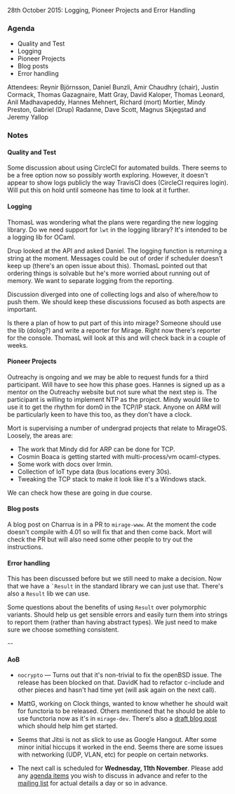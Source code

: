 28th October 2015: Logging, Pioneer Projects and Error Handling

### Agenda ###

- Quality and Test
- Logging
- Pioneer Projects
- Blog posts
- Error handling


Attendees:
Reynir Björnsson, Daniel Bunzli, Amir Chaudhry (chair), Justin Cormack,
Thomas Gazagnaire, Matt Gray, David Kaloper, Thomas Leonard,
Anil Madhavapeddy, Hannes Mehnert, Richard (mort) Mortier, Mindy Preston,
Gabriel (Drup) Radanne, Dave Scott, Magnus Skjegstad and Jeremy Yallop


### Notes ###

#### Quality and Test ####

Some discussion about using CircleCI for automated builds.  There seems to be
a free option now so possibly worth exploring.  However, it doesn't appear to
show logs publicly the way TravisCI does (CircleCI requires login). Will put
this on hold until someone has time to look at it further.


#### Logging ####

ThomasL was wondering what the plans were regarding the new logging library.
Do we need support for `lwt` in the logging library? It's intended to be a
logging lib for OCaml. 

Drup looked at the API and asked Daniel. The logging function is returning a
string at the moment. Messages could be out of order if scheduler doesn't keep
up (there's an open issue about this). ThomasL pointed out that ordering
things is solvable but he's more worried about running out of memory. We want
to separate logging from the reporting. 

Discussion diverged into one of collecting logs and also of where/how to push
them.  We should keep these discussions focused as both aspects are important.

<!-- Irmin is using dolog? -->

Is there a plan of how to put part of this into mirage? Someone should use the
lib (dolog?) and write a reporter for Mirage. Right now there's reporter for
the console.  ThomasL will look at this and will check back in a couple of
weeks.


#### Pioneer Projects ####

Outreachy is ongoing and we may be able to request funds for a third
participant. Will have to see how this phase goes. Hannes is signed up as a
mentor on the Outreachy website but not sure what the next step is. The
participant is willing to implement NTP as the project. Mindy would like to
use it to get the rhythm for dom0 in the TCP/IP stack. Anyone on ARM will be
particularly keen to have this too, as they don't have a clock.

Mort is supervising a number of undergrad projects that relate to MirageOS.
Loosely, the areas are:
- The work that Mindy did for ARP can be done for TCP.
- Cosmin Boaca is getting started with multi-process/vm ocaml-ctypes.
- Some work with docs over Irmin.
- Collection of IoT type data (bus locations every 30s).
- Tweaking the TCP stack to make it look like it's a Windows stack.

We can check how these are going in due course.

#### Blog posts ####

A blog post on Charrua is in a PR to `mirage-www`.  At the moment the code
doesn't compile with 4.01 so will fix that and then come back.  Mort will
check the PR but will also need some other people to try out the instructions.


#### Error handling ####

This has been discussed before but we still need to make a decision. Now that
we have a `` `Result `` in the standard library we can just use that. There's
also a `Result` lib we can use.  

Some questions about the benefits of using `Result` over polymorphic variants.
Should help us get sensible errors and easily turn them into strings to report
them (rather than having abstract types). We just need to make sure we choose
something consistent. 

--

#### AoB ####

- `nocrypto` — Turns out that it's non-trivial to fix the openBSD issue. The
release has been blocked on that. DavidK had to refactor c-include and other
pieces and hasn't had time yet (will ask again on the next call).

- MattG, working on Clock things, wanted to know whether he should wait for
functoria to be released. Others mentioned that he should be able to use
functoria now as it's in `mirage-dev`. There's also a
[draft blog post][functoria-post] which should help him get started.

- Seems that Jitsi is not as slick to use as Google Hangout. After some minor
initial hiccups it worked in the end.  Seems there are some issues with
networking (UDP, VLAN, etc) for people on certain networks.

- The next call is scheduled for **Wednesday, 11th November**. Please add any
[agenda items][call-agenda] you wish to discuss in advance and refer to the
[mailing list][mir-mail] for actual details a day or so in advance.

[functoria-post]: https://github.com/mirage/mirage-www/pull/396
[call-agenda]: https://github.com/mirage/mirage-www/wiki/Call-Agenda
[mir-mail]: http://lists.xenproject.org/cgi-bin/mailman/listinfo/mirageos-devel
